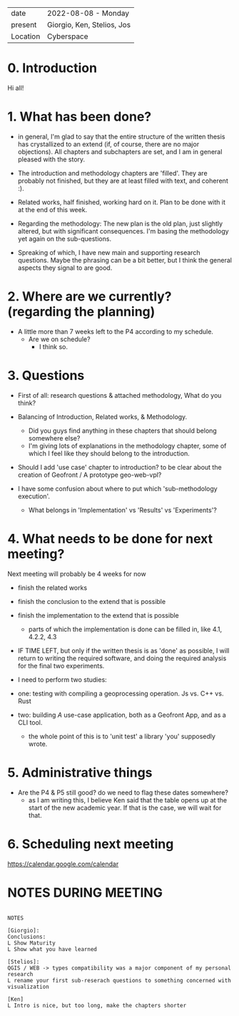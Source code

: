 |          |                         |
| -------- | ----------------------- |
| date     | 2022-08-08 - Monday
| present  | Giorgio, Ken, Stelios, Jos
| Location | Cyberspace

# 0. Introduction

Hi all!

# 1. What has been done?

- in general, I'm glad to say that the entire structure of the written thesis has crystallized to an extend (if, of course, there are no major objections). 
All chapters and subchapters are set, and I am in general pleased with the story. 

- The introduction and methodology chapters are 'filled'. 
  They are probably not finished, but they are at least filled with text, and coherent :).

- Related works, half finished, working hard on it. Plan to be done with it at the end of this week. 

- Regarding the methodology: The new plan is the old plan, just slightly altered, but with significant consequences. I'm basing the methodology yet again on the sub-questions.

- Spreaking of which, I have new main and supporting research questions. Maybe the phrasing can be a bit better, but I think the general aspects they signal to are good. 

# 2. Where are we currently? (regarding the planning)

- A little more than 7 weeks left to the P4 according to my schedule. 
  - Are we on schedule? 
    - I think so. 

# 3. Questions

- First of all: research questions & attached methodology, What do you think?

- Balancing of Introduction, Related works, & Methodology. 
  - Did you guys find anything in these chapters that should belong somewhere else?
  - I'm giving lots of explanations in the methodology chapter, some of which I feel like they should belong to the introduction. 

- Should I add 'use case' chapter to introduction? to be clear about the creation of Geofront / 
  A prototype geo-web-vpl? 

- I have some confusion about where to put which 'sub-methodology execution'.
  - What belongs in 'Implementation' vs 'Results' vs 'Experiments'?

# 4. What needs to be done for next meeting? 

Next meeting will probably be 4 weeks for now

- finish the related works 

- finish the conclusion to the extend that is possible

- finish the implementation to the extend that is possible
  - parts of which the implementation is done can be filled in, like 4.1, 4.2.2, 4.3

- IF TIME LEFT, but only if the written thesis is as 'done' as possible, I will return to writing the required software, and doing the required analysis for the final two experiments. 

-  I need to perform two studies:
  - one: testing with compiling a geoprocessing operation. Js vs. C++ vs. Rust 
  - two: building *A* use-case application, both as a Geofront App, and as a CLI tool. 
    - the whole point of this is to 'unit test' a library 'you' supposedly wrote. 


# 5. Administrative things

- Are the P4 & P5 still good? do we need to flag these dates somewhere? 
  - as I am writing this, I believe Ken said that the table opens up at the start of the new academic year. If that is the case, we will wait for that.

# 6. Scheduling next meeting

https://calendar.google.com/calendar

# NOTES DURING MEETING 
```

NOTES

[Giorgio]: 
Conclusions:
L Show Maturity
L Show what you have learned 

[Stelios]: 
QGIS / WEB -> types compatibility was a major component of my personal research
L rename your first sub-reserach questions to something concerned with visualization

[Ken]
L Intro is nice, but too long, make the chapters shorter 

```


